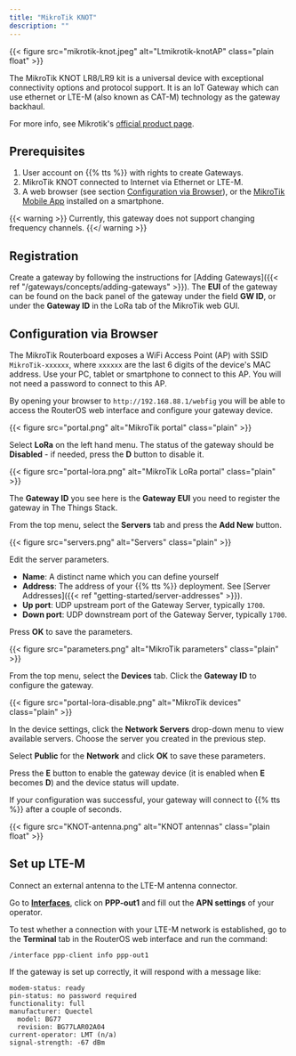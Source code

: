 ```yaml
---
title: "MikroTik KNOT"
description: ""
---
```


{{< figure src="mikrotik-knot.jpeg" alt="Ltmikrotik-knotAP" class="plain float" >}}

The MikroTik KNOT LR8/LR9 kit is a universal device with exceptional connectivity options and protocol support. It is an IoT Gateway which can use ethernet or LTE-M (also known as CAT-M) technology as the gateway backhaul.

<!--more-->

For more info, see Mikrotik's [official product page](https://mikrotik.com/product/knot).

## Prerequisites

1. User account on {{% tts %}} with rights to create Gateways.
2. MikroTik KNOT connected to Internet via Ethernet or LTE-M.
3. A web browser (see section [Configuration via Browser](#configuration-via-browser)), or the [MikroTik Mobile App](https://mikrotik.com/mobile_app) installed on a smartphone.

{{< warning >}} Currently, this gateway does not support changing frequency channels. {{</ warning >}}

## Registration

Create a gateway by following the instructions for [Adding Gateways]({{< ref "/gateways/concepts/adding-gateways" >}}). The **EUI** of the gateway can be found on the back panel of the gateway under the field **GW ID**, or under the **Gateway ID** in the LoRa tab of the MikroTik web GUI.

## Configuration via Browser

The MikroTik Routerboard exposes a WiFi Access Point (AP) with SSID `MikroTik-xxxxxx`, where `xxxxxx` are the last 6 digits of the device's MAC address. Use your PC, tablet or smartphone to connect to this AP. You will not need a password to connect to this AP. 

By opening your browser to `http://192.168.88.1/webfig` you will be able to access the RouterOS web interface and configure your gateway device.

{{< figure src="portal.png" alt="MikroTik portal" class="plain" >}}

Select **LoRa** on the left hand menu. The status of the gateway should be **Disabled** - if needed, press the **D** button to disable it.

{{< figure src="portal-lora.png" alt="MikroTik LoRa portal" class="plain" >}}

The **Gateway ID** you see here is the **Gateway EUI** you need to register the gateway in The Things Stack.

From the top menu, select the **Servers** tab and press the **Add New** button.

{{< figure src="servers.png" alt="Servers" class="plain" >}}

Edit the server parameters.

- **Name**: A distinct name which you can define yourself
- **Address**: The address of your {{% tts %}} deployment. See [Server Addresses]({{< ref "getting-started/server-addresses" >}}).
- **Up port**: UDP upstream port of the Gateway Server, typically `1700`.
- **Down port**: UDP downstream port of the Gateway Server, typically `1700`.

Press **OK** to save the parameters.

{{< figure src="parameters.png" alt="MikroTik parameters" class="plain" >}}

From the top menu, select the **Devices** tab. Click the **Gateway ID** to configure the gateway.

{{< figure src="portal-lora-disable.png" alt="MikroTik devices" class="plain" >}}

In the device settings, click the **Network Servers** drop-down menu to view available servers. Choose the server you created in the previous step.

Select **Public** for the **Network** and click **OK** to save these parameters.

Press the **E** button to enable the gateway device (it is enabled when **E** becomes **D**) and the device status will update.

If your configuration was successful, your gateway will connect to {{% tts %}} after a couple of seconds.

{{< figure src="KNOT-antenna.png" alt="KNOT antennas" class="plain float" >}}

## Set up LTE-M

Connect an external antenna to the LTE-M antenna connector.

Go to [**Interfaces**](http://192.168.88.1/webfig/#Interfaces), click on **PPP-out1** and fill out the **APN settings** of your operator.

To test whether a connection with your LTE-M network is established, go to the **Terminal** tab in the RouterOS web interface and run the command:

```
/interface ppp-client info ppp-out1
```
If the gateway is set up correctly, it will respond with a message like:

```
modem-status: ready
pin-status: no password required
functionality: full
manufacturer: Quectel
  model: BG77
  revision: BG77LAR02A04
current-operator: LMT (n/a)
signal-strength: -67 dBm
```
